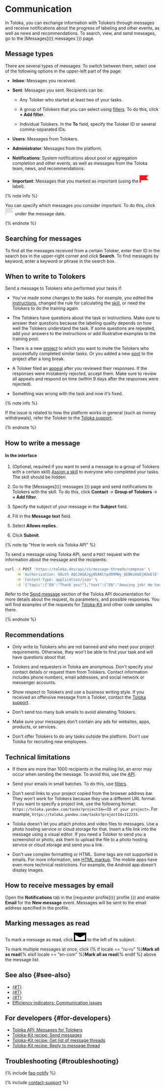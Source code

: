 # Communication

In Toloka, you can exchange information with Tolokers through messages and receive notifications about the progress of labeling and other events, as well as news and recommendations. To search, view, and send messages, go to the [Messages]({{ messages }}) page.

## Message types

There are several types of messages. To switch between them, select one of the following options in the upper-left part of the page:

- **Inbox**: Messages you received.

- **Sent**: Messages you sent. Recipients can be:

    - Any Toloker who started at least two of your tasks.

    - A group of Tolokers that you can select using [filters](filters.md). To do this, click **+ Add filter**.

    - Individual Tolokers. In the **To** field, specify the Toloker ID or several comma-separated IDs.

- **Users**: Messages from Tolokers.

- **Administrator**: Messages from the platform.

- **Notifications**: System notifications about pool or aggregation completion and other events, as well as messages from the Toloka team, news, and recommendations.

- **Important**: Messages that you marked as important (using the ![](../_images/other/important.svg) label).

{% note info %}

You can specify which messages you consider important. To do this, click ![](../_images/other/important-inactive.svg) under the message date.

{% endnote %}

## Searching for messages

To find all the messages received from a certain Toloker, enter their ID in the search box in the upper-right corner and click **Search**.
To find messages by keyword, enter a keyword or phrase in the search box.

## When to write to Tolokers

Send a message to Tolokers who performed your tasks if:

- You've made some changes to the tasks. For example, you edited the [instructions](../../glossary.md#instructions), changed the rule for calculating the [skill](../../glossary.md#skill), or need the Tolokers to do the training again.

- The Tolokers have questions about the task or instructions. Make sure to answer their questions because the labeling quality depends on how well the Tolokers understand the task. If some questions are repeated, add your answers to the instructions or add illustrative examples to the training pool.

- There is a new [project](../../glossary.md#project) to which you want to invite the Tolokers who successfully completed similar tasks. Or you added a new [pool](../../glossary.md#pool) to the project after a long break.

- A Toloker filed an [appeal](accept.md#appeal) after you reviewed their responses. If the responses were mistakenly rejected, accept them. Make sure to review all appeals and respond on time (within 9 days after the responses were rejected).

- Something was wrong with the task and now it's fixed.

{% note info %}

If the issue is related to how the platform works in general (such as money withdrawals), refer the Toloker to the [Toloka support](../troubleshooting/support.md).

{% endnote %}

## How to write a message

#### In the interface

1. (Optional, required if you want to send a message to a group of Tolokers with a certain skill) [Assign a skill](nav-assign.md) to everyone who completed your tasks. The skill should be hidden.

1. Go to the [Messages]({{ messages }}) page and send notifications to Tolokers with the skill. To do this, click **Contact** → **Group of Tolokers** → **+ Add filter**.

1. Specify the subject of your message in the **Subject** field.

1. Fill in the **Message text** field.

1. Select **Allows replies**.

1. Click **Submit**.

{% note tip "How to work via Toloka API" %}

To send a message using Toloka API, send a `POST` request with the information about the message and the recipients:

```bash
curl -X POST 'https://toloka.dev/api/v1/message-threads/compose' \
     -H 'Authorization: OAuth AQC2AGAJgyNSA8CtpdO9MWy_QEB6s6kDjHUoElE' \
     -H 'Content-Type: application/json' \
     -d '{"topic":{"EN":"Thank you!"},"text":{"EN":"Amazing job! We have just trained our first model."},"recipients_select_type":"ALL","answerable":false}'
```

Refer to the [Send message](https://toloka.ai/docs/api/api-reference/#post-/message-threads/compose) section of the Toloka API documentation for more details about the request, its parameters, and possible responses. You will find examples of the requests for [Toloka-Kit](../../toloka-kit/index.md) and other code samples there.

{% endnote %}

## Recommendations

- Only write to Tolokers who are not banned and who meet your project requirements. Otherwise, they won't be able to find your task and will have questions about that.

- Tolokers and requesters in Toloka are anonymous. Don't specify your contact details or request them from Tolokers. Contact information includes phone numbers, email addresses, and social network or messenger accounts.

- Show respect to Tolokers and use a business writing style. If you received an offensive message from a Toloker, contact the [Toloka support](../troubleshooting/support.md).

- Don't send too many bulk emails to avoid alienating Tolokers.

- Make sure your messages don't contain any ads for websites, apps, products, or services.

- Don't offer Tolokers to do any tasks outside the platform. Don't use Toloka for recruiting new employees.

## Technical limitations

- If there are more than 1000 recipients in the mailing list, an error may occur when sending the message. To avoid this, use the [API](https://toloka.ai/docs/api/api-reference/#tag--message-thread).

- Send your emails in small batches. To do this, use [filters](filters.md).

- Don't send links to your project copied from the browser address bar. They won't work for Tolokers because they use a different URL format. If you want to specify a project link, use the following format: `https://toloka.yandex.com/tasks?projectId=<ID of your project>`. For example, `https://toloka.yandex.com/tasks?projectId=112233`.

- Toloka doesn't let you attach photos and video files to messages. Use a photo hosting service or cloud storage for that. Insert a file link into the message using a visual editor. If you need a Toloker to send you a screenshot or photo, ask them to upload the file to a photo hosting service or cloud storage and send you a link.

- Don't use complex formatting or HTML. Some tags are not supported in emails. For more information, see [HTML markup](instruction.md#html). The mobile apps have even more technical restrictions. For example, the Android app doesn't display images.

## How to receive messages by email

Open the **Notifications** tab in the [requester profile]({{ profile }}) and enable **Email** for the **New message** event. Messages will be sent to the email address specified in the profile.

## Marking messages as read

To mark a message as read, click ![](../_images/other/read.svg) to the left of its subject.

To mark multiple messages at once, click {% if locale == "ru-ru" %}**Mark all as read**{% elsif locale == "en-com" %}**Mark all as read**{% endif %} above the message list.

## See also {#see-also}

- [{#T}](users.md)
- [{#T}](bonus.md)
- [{#T}](ban.md)
- [Efficiency indicators: Communication issues](./efficiency-metrics/communication.md)

## For developers {#for-developers}

- [Toloka API: Messages for Tolokers](https://toloka.ai/docs/api/api-reference/#tag--message-thread)
- [Toloka-Kit recipe: Send messages](../../toloka-kit/recipes/send-messages.md)
- [Toloka-Kit recipe: Get list of message threads](../../toloka-kit/recipes/get-message-threads.md)
- [Toloka-Kit recipe: Reply to message thread](../../toloka-kit/recipes/reply-to-message-thread.md)

## Troubleshooting {#troubleshooting}

{% include [faq-notify](../_includes/faq/result-questions/notify.md) %}

{% include [contact-support](../_includes/contact-support.md) %}